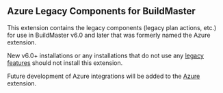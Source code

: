 ## Azure Legacy Components for BuildMaster

This extension contains the legacy components (legacy plan actions, etc.) for use in BuildMaster v6.0 and later that was formerly named the Azure extension.

New v6.0+ installations or any installations that do not use any [legacy features](https://inedo.com/support/kb/1144/buildmaster-legacy-features) should not install this extension.

Future development of Azure integrations will be added to the [Azure](https://github.com/inedo/inedox-azure) extension.